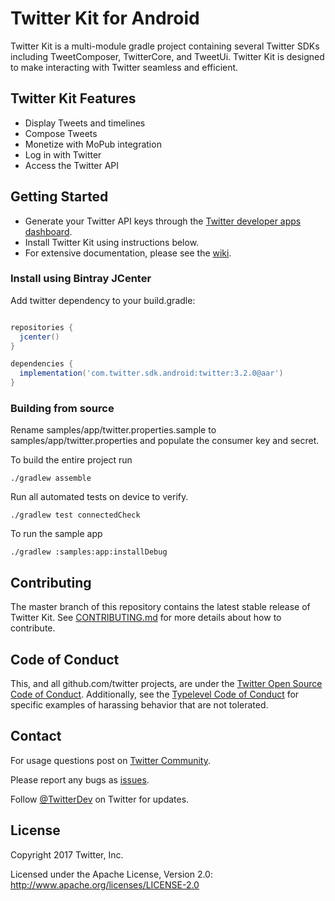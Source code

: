 # Twitter Kit for Android

Twitter Kit is a multi-module gradle project containing several Twitter SDKs including TweetComposer, TwitterCore, and TweetUi. Twitter Kit is designed to make interacting with Twitter seamless and efficient.

## Twitter Kit Features

* Display Tweets and timelines
* Compose Tweets
* Monetize with MoPub integration
* Log in with Twitter
* Access the Twitter API

## Getting Started

* Generate your Twitter API keys through the [Twitter developer apps dashboard](https://apps.twitter.com/).
* Install Twitter Kit using instructions below.
* For extensive documentation, please see the [wiki](https://github.com/twitter/twitter-kit-android/wiki).

### Install using Bintray JCenter

Add twitter dependency to your build.gradle:
```groovy

repositories {
  jcenter()
}

dependencies {
  implementation('com.twitter.sdk.android:twitter:3.2.0@aar')
}

```

### Building from source

Rename samples/app/twitter.properties.sample to samples/app/twitter.properties and populate the consumer key and secret.

To build the entire project run

```
./gradlew assemble
```

Run all automated tests on device to verify.

```
./gradlew test connectedCheck
```

To run the sample app

```
./gradlew :samples:app:installDebug
```


## Contributing

The master branch of this repository contains the latest stable release of Twitter Kit. See [CONTRIBUTING.md](https://github.com/twitter/twitter-kit-android/blob/master/CONTRIBUTING.md) for more details about how to contribute.

## Code of Conduct

This, and all github.com/twitter projects, are under the [Twitter Open Source Code of Conduct](https://github.com/twitter/code-of-conduct/blob/master/code-of-conduct.md). Additionally, see the [Typelevel Code of Conduct](http://typelevel.org/conduct) for specific examples of harassing behavior that are not tolerated.

## Contact

For usage questions post on [Twitter Community](https://twittercommunity.com/tags/c/publisher/twitter/android).

Please report any bugs as [issues](https://github.com/twitter/twitter-kit-android/issues).

Follow [@TwitterDev](http://twitter.com/twitterdev) on Twitter for updates.

## License

Copyright 2017 Twitter, Inc.

Licensed under the Apache License, Version 2.0: http://www.apache.org/licenses/LICENSE-2.0
